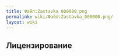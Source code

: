 ```yaml
---
title: Файл:Zastavka 000000.png
permalink: wiki/Файл:Zastavka_000000.png/
layout: wiki
---
```


## Лицензирование
